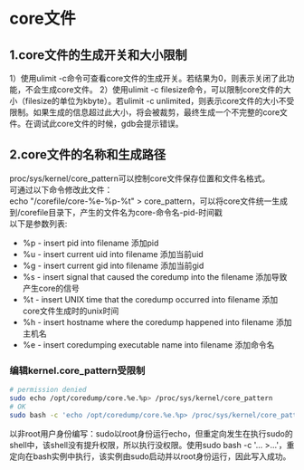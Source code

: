 # core文件

## 1.core文件的生成开关和大小限制

1）使用ulimit -c命令可查看core文件的生成开关。若结果为0，则表示关闭了此功能，不会生成core文件。
2）使用ulimit -c filesize命令，可以限制core文件的大小（filesize的单位为kbyte）。若ulimit -c unlimited，则表示core文件的大小不受限制。如果生成的信息超过此大小，将会被裁剪，最终生成一个不完整的core文件。在调试此core文件的时候，gdb会提示错误。

## 2.core文件的名称和生成路径

proc/sys/kernel/core_pattern可以控制core文件保存位置和文件名格式。  
可通过以下命令修改此文件：  
echo "/corefile/core-%e-%p-%t" > core_pattern，可以将core文件统一生成到/corefile目录下，产生的文件名为core-命令名-pid-时间戳  
以下是参数列表:

- %p - insert pid into filename 添加pid
- %u - insert current uid into filename 添加当前uid
- %g - insert current gid into filename 添加当前gid
- %s - insert signal that caused the coredump into the filename 添加导致产生core的信号
- %t - insert UNIX time that the coredump occurred into filename 添加core文件生成时的unix时间
- %h - insert hostname where the coredump happened into filename 添加主机名
- %e - insert coredumping executable name into filename 添加命令名

### 编辑kernel.core_pattern受限制

```sh
# permission denied
sudo echo /opt/coredump/core.%e.%p> /proc/sys/kernel/core_pattern
# OK
sudo bash -c 'echo /opt/coredump/core.%e.%p> /proc/sys/kernel/core_pattern'
```

以非root用户身份编写：sudo以root身份运行echo，但重定向发生在执行sudo的shell中，该shell没有提升权限，所以执行没权限。使用sudo bash -c '… &gt;…'，重定向在bash实例中执行，该实例由sudo启动并以root身份运行，因此写入成功。